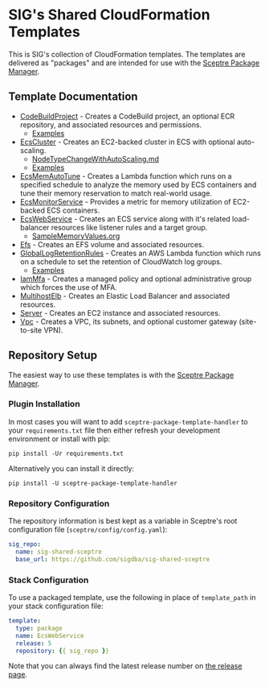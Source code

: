 # SIG's Shared CloudFormation Templates

This is SIG's collection of CloudFormation templates. The templates are
delivered as "packages" and are intended for use with the 
[Sceptre Package Manager](https://github.com/sigdba/sceptre_package_template_handler).

## Template Documentation
- [CodeBuildProject](templates/CodeBuildProject/readme.md) - Creates a CodeBuild project, an optional ECR repository, and associated resources and permissions.
  - [Examples](templates/CodeBuildProject/examples)
- [EcsCluster](templates/EcsCluster/readme.md) - Creates an EC2-backed cluster in ECS with optional auto-scaling.
  - [NodeTypeChangeWithAutoScaling.md](templates/EcsCluster/doc/NodeTypeChangeWithAutoScaling.md)
  - [Examples](templates/EcsCluster/examples)
- [EcsMemAutoTune](templates/EcsMemAutoTune/readme.md) - Creates a Lambda function which runs on a specified schedule to analyze the memory used by ECS containers and tune their memory reservation to match real-world usage.
- [EcsMonitorService](templates/EcsMonitorService/readme.md) - Provides a metric for memory utilization of EC2-backed ECS containers.
- [EcsWebService](templates/EcsWebService/readme.md) - Creates an ECS service along with it's related load-balancer resources like listener rules and a target group.
  - [SampleMemoryValues.org](templates/EcsWebService/doc/SampleMemoryValues.org)
- [Efs](templates/Efs/readme.md) - Creates an EFS volume and associated resources.
- [GlobalLogRetentionRules](templates/GlobalLogRetentionRules/readme.md) - Creates an AWS Lambda function which runs on a schedule to set the retention of CloudWatch log groups.
  - [Examples](templates/GlobalLogRetentionRules/examples)
- [IamMfa](templates/IamMfa/readme.md) - Creates a managed policy and optional administrative group which forces the use of MFA.
- [MultihostElb](templates/MultihostElb/readme.md) - Creates an Elastic Load Balancer and associated resources.
- [Server](templates/Server/readme.md) - Creates an EC2 instance and associated resources.
- [Vpc](templates/Vpc/readme.md) - Creates a VPC, its subnets, and optional customer gateway (site-to-site VPN).

## Repository Setup

The easiest way to use these templates is with the [Sceptre Package
Manager](https://github.com/sigdba/sceptre_package_template_handler).

### Plugin Installation

In most cases you will want to add `sceptre-package-template-handler` to your
`requirements.txt` file then either refresh your development environment or
install with pip:

```
pip install -Ur requirements.txt
```

Alternatively you can install it directly:

```
pip install -U sceptre-package-template-handler
```

### Repository Configuration

The repository information is best kept as a variable in Sceptre's root
configuration file (`sceptre/config/config.yaml`):

``` yaml
sig_repo:
  name: sig-shared-sceptre
  base_url: https://github.com/sigdba/sig-shared-sceptre
```

### Stack Configuration

To use a packaged template, use the following in place of `template_path` in
your stack configuration file:

``` yaml
template:
  type: package
  name: EcsWebService
  release: 5
  repository: {{ sig_repo }}
```

Note that you can always find the latest release number on [the release page](https://github.com/sigdba/sig-shared-sceptre/releases).
